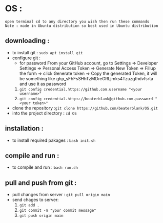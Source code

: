 # OS :
    open terminal cd to any directory you wish then run these commands 
    Note : made in Ubuntu distribution so best used in Ubuntu distribution
## downloading : 
   * to install git : `sudo apt install git` 
   * configure git  : 
        * for password From your GitHub account, go to Settings => Developer Settings => Personal Access Token => Generate New Token => Fillup the form => click Generate token => Copy the generated Token, it will be something like ghp_sFhFsSHhTzMDreGRLjmks4Tzuzgthdvfsrta and use it as password 
        1. `git config credential.https://github.com.username "<your username>"`
        2. `git config credential.https://beaterblank@github.com.password "<your token>"`
   * clone the repository :`git clone https://github.com/beaterblank/OS.git`
   * into the project directory : `cd OS`
## installation : 
   * to install required pakages : `bash init.sh` 
## compile and run : 
   * to compile and run : `bash run.sh` 
## pull and push from  git :
   * pull changes from server : `git pull origin main`
   * send chages to server:
        1. `git add .`
        2. `git commit -m "your commit message"`
        3. `git push origin main`

